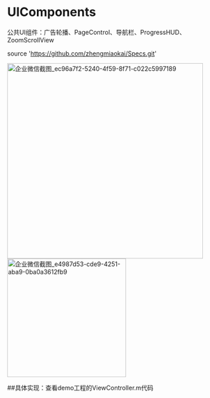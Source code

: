 # UIComponents

公共UI组件：广告轮播、PageControl、导航栏、ProgressHUD、ZoomScrollView

source 'https://github.com/zhengmiaokai/Specs.git'

<img width="450" alt="企业微信截图_ec96a7f2-5240-4f59-8f71-c022c5997189" src="https://user-images.githubusercontent.com/13111933/114699102-70c88280-9d52-11eb-8085-1a8c25866b79.png">

<img width="273" alt="企业微信截图_e4987d53-cde9-4251-aba9-0ba0a3612fb9" src="https://user-images.githubusercontent.com/13111933/114657118-f2ec8300-9d21-11eb-9e57-2f6ea5098c38.png">

##具体实现：查看demo工程的ViewController.m代码

